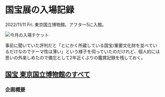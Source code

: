 # 国宝展の入場記録

2022/11/11 Fri. 東京国立博物館。アフター5に入館。

![今月の入場チケット](https://user-images.githubusercontent.com/18084560/202468912-d0dfcf26-6779-4fab-bbb3-927801ee4af7.jpg)

事前に聞いていた評判だと「とにかく所蔵している国宝/重要文化財を並べているだけなのでテーマ性は薄い」という様子を伺っていたのだけれど、個人的には思いの外楽しめたので備忘として2年近くぶりの鑑賞記録を残しておく。

## [国宝 東京国立博物館のすべて](https://https://tohaku150th.jp/)

### 企画概要

##
